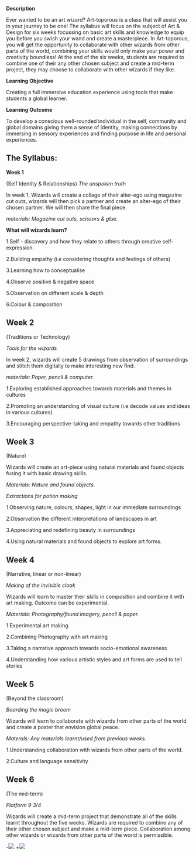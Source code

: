 **Description**

Ever wanted to be an art wizard? Art-toporous is a class that will assist you in your journey to be one! The syllabus will focus on the subject of Art & Design for six weeks focussing on basic art skills and knowledge to equip you before you swish your wand and create a masterpiece. In Art-toporous, you will get the opportunity to collaborate with other wizards from other parts of the world, combining your skills would only make your power and creativity boundless! At the end of the six weeks, students are required to combine one of their any other chosen subject and create a mid-term project, they may choose to collaborate with other wizards if they like. 


**Learning Objective**

Creating a full immersive education experience using tools that make students a global learner.


**Learning Outcome**

To develop a conscious well-rounded individual in the self, community and global domains giving them a sense of identity, making connections by immersing in sensory experiences and finding purpose in life and personal experiences.


## The Syllabus:

**Week 1**

(Self Identity & Relationships)
_The unspoken truth_

In week 1, Wizards will create a collage of their alter-ego using magazine cut outs, wizards will then pick a partner and create an alter-ego of their chosen partner. We will then share the final piece.

_materials: Magazine cut outs, scissors & glue._

**What will wizards learn?**

1.Self - discovery and how they relate to others through creative self-expression.

2.Building empathy (i.e considering thoughts and feelings of others)

3.Learning how to conceptualise

4.Observe positive & negative space

5.Observation on different scale & depth

6.Colour & composition 



## **Week 2**

(Traditions or Technology)

_Tools for the wizards_


In week 2, wizards will create 5 drawings from observation of surroundings and stitch them digitally to make interesting new find. 

_materials: Paper, pencil & computer._

1.Exploring established approaches towards materials and themes in cultures

2.Promoting an understanding of visual culture (i.e decode values and ideas in various cultures) 

3.Encouraging perspective-taking and empathy towards other traditions 


## **Week 3**

(Nature) 

Wizards will create an art-piece using natural materials and found objects fusing it with basic drawing skills. 

_Materials: Nature and found objects._ 

_Extractions for potion making_

1.Observing nature, colours, shapes, light in our immediate surroundings

2.Observation the different interpretations of landscapes in art

3.Appreciating and redefining beauty in surroundings

4.Using natural materials and found objects to explore art forms. 



## **Week 4**

(Narrative, linear or non-linear) 

_Making of the invisible cloak_

Wizards will learn to master their skills in composition and combine it with art making. Outcome can be experimental.

_Materials: Photography/found imagery, pencil & paper._ 

1.Experimental art making 

2.Combining Photography with art making

3.Taking a narrative approach towards socio-emotional awareness

4.Understanding how various artistic styles and art forms are used to tell stories

 

## **Week 5**

(Beyond the classroom)

_Boarding the magic broom_

Wizards will learn to collaborate with wizards from other parts of the world and create a poster that envision global peace. 

_Materals: Any materials learnt/used from previous weeks._

1.Understanding collaboration with wizards from other parts of the world. 

2.Culture and language sensitivity 


## **Week 6**

(The mid-term)

_Platform 9 3/4_

Wizards will create a mid-term project that demonstrate all of the skills learnt throughout the five weeks. Wizards are required to combine any of their other chosen subject and make a mid-term piece. Collaboration among other wizards or wizards from other parts of the world is permissible.

-![](teachingasart2018/blob/master/assignments/2_Curriculum/img/secondweek-02.jpg)
+![](https://github.com/dwantilus/teachingasart2018/blob/master/assignments/2_Curriculum/img/secondweek-02.jpg)

